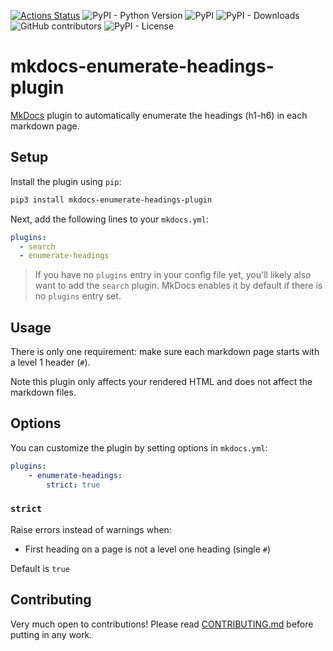[![Actions Status](https://github.com/timvink/mkdocs-enumerate-headings-plugin/workflows/pytest/badge.svg)](https://github.com/timvink/mkdocs-enumerate-headings-plugin/actions)
![PyPI - Python Version](https://img.shields.io/pypi/pyversions/mkdocs-enumerate-headings-plugin)
![PyPI](https://img.shields.io/pypi/v/mkdocs-enumerate-headings-plugin)
![PyPI - Downloads](https://img.shields.io/pypi/dm/mkdocs-enumerate-headings-plugin)
![GitHub contributors](https://img.shields.io/github/contributors/timvink/mkdocs-enumerate-headings-plugin)
![PyPI - License](https://img.shields.io/pypi/l/mkdocs-enumerate-headings-plugin)

# mkdocs-enumerate-headings-plugin

[MkDocs](https://www.mkdocs.org/) plugin to automatically enumerate the headings (h1-h6) in each markdown page. 

## Setup

Install the plugin using `pip`:

```bash
pip3 install mkdocs-enumerate-headings-plugin
```

Next, add the following lines to your `mkdocs.yml`:

```yml
plugins:
  - search
  - enumerate-headings
```

> If you have no `plugins` entry in your config file yet, you'll likely also want to add the `search` plugin. MkDocs enables it by default if there is no `plugins` entry set.

## Usage

There is only one requirement: make sure each markdown page starts with a level 1 header (`#`).

Note this plugin only affects your rendered HTML and does not affect the markdown files.

## Options

You can customize the plugin by setting options in `mkdocs.yml`:

```yml
plugins:
    - enumerate-headings:
        strict: true
```

### `strict`

Raise errors instead of warnings when:

- First heading on a page is not a level one heading (single `#`)

Default is `true`

## Contributing

Very much open to contributions! Please read [CONTRIBUTING.md](CONTRIBUTING.md) before putting in any work.